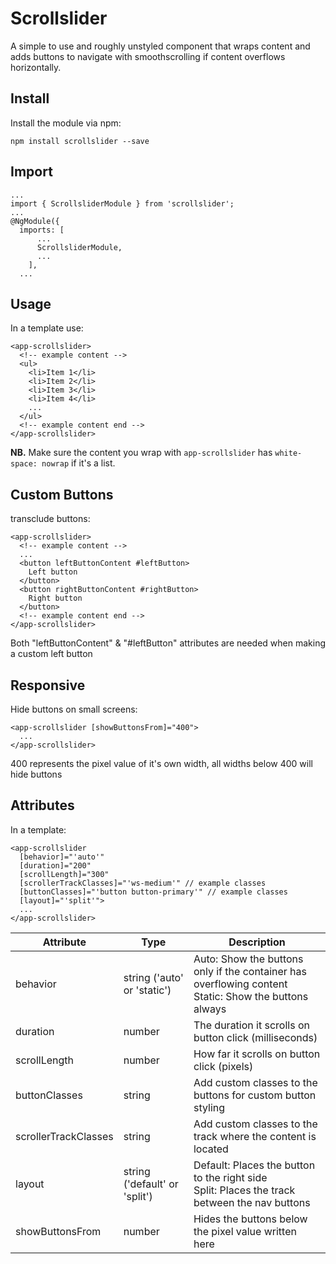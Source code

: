 # Scrollslider
A simple to use and roughly unstyled component that wraps content and adds buttons to navigate with smoothscrolling if content overflows horizontally.


## Install
Install the module via npm:
```
npm install scrollslider --save
```

## Import
```
...
import { ScrollsliderModule } from 'scrollslider';
...
@NgModule({
  imports: [
      ...
      ScrollsliderModule,
      ...
    ],
  ...
```

## Usage
In a template use:

```
<app-scrollslider>
  <!-- example content -->
  <ul>
    <li>Item 1</li>
    <li>Item 2</li>
    <li>Item 3</li>
    <li>Item 4</li>
    ...
  </ul>
  <!-- example content end -->
</app-scrollslider>
```

**NB.**
Make sure the content you wrap with `app-scrollslider` has `white-space: nowrap` if it's a list.

## Custom Buttons
transclude buttons:

```
<app-scrollslider>
  <!-- example content -->
  ...
  <button leftButtonContent #leftButton>
    Left button
  </button>
  <button rightButtonContent #rightButton>
    Right button
  </button>
  <!-- example content end -->
</app-scrollslider>
```

Both "leftButtonContent" & "#leftButton" attributes are needed when making a custom left button


## Responsive
Hide buttons on small screens:

```
<app-scrollslider [showButtonsFrom]="400">
  ...
</app-scrollslider>
```

400 represents the pixel value of it's own width, all widths below 400 will hide buttons


## Attributes
In a template:

```
<app-scrollslider
  [behavior]="'auto'"
  [duration]="200"
  [scrollLength]="300"
  [scrollerTrackClasses]="'ws-medium'" // example classes
  [buttonClasses]="'button button-primary'" // example classes
  [layout]="'split'">
  ...
</app-scrollslider>
```

| Attribute     | Type                       | Description                                                                                          |
|---------------|----------------------------|------------------------------------------------------------------------------------------------------|
| behavior      | string ('auto' or 'static') | Auto: Show the buttons only if the container has overflowing content<br />Static: Show the buttons always |
| duration      | number                     | The duration it scrolls on button click (milliseconds)                                               |
| scrollLength  | number                     | How far it scrolls on button click (pixels)                                                          |
| buttonClasses | string                     | Add custom classes to the buttons for custom button styling |
| scrollerTrackClasses | string                     | Add custom classes to the track where the content is located |
| layout | string ('default' or 'split') | Default: Places the button to the right side<br>Split: Places the track between the nav buttons |
| showButtonsFrom  | number                     | Hides the buttons below the pixel value written here |
